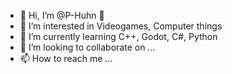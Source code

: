 - 👋 Hi, I’m @P-Huhn 🐔
- 👀 I’m interested in Videogames, Computer things
- 🌱 I’m currently learning C++, Godot, C#, Python
- 💞️ I’m looking to collaborate on ...
- 📫 How to reach me ...

<!---
P-Huhn/P-Huhn is a ✨ special ✨ repository because its `README.md` (this file) appears on your GitHub profile.
You can click the Preview link to take a look at your changes.
--->
